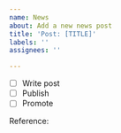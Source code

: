 ```yaml
---
name: News
about: Add a new news post
title: 'Post: [TITLE]'
labels: ''
assignees: ''

---
```


- [ ] Write post
- [ ] Publish
- [ ] Promote

Reference:
